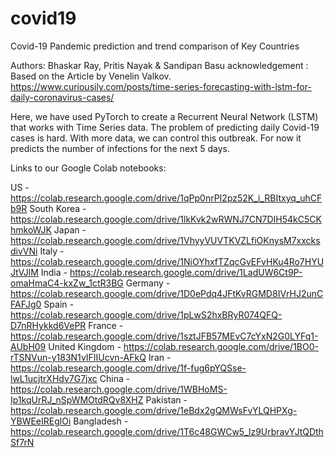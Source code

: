 # covid19
Covid-19 Pandemic prediction and trend comparison of Key Countries

Authors: Bhaskar Ray, Pritis Nayak & Sandipan Basu
acknowledgement : Based on the Article by Venelin Valkov. https://www.curiousily.com/posts/time-series-forecasting-with-lstm-for-daily-coronavirus-cases/

Here, we have used PyTorch to create a Recurrent Neural Network (LSTM) that works with Time Series data. The problem of predicting daily Covid-19 cases is hard. With more data, we can control this outbreak. For now it predicts the number of infections for the next 5 days.

Links to our Google Colab notebooks:

US - https://colab.research.google.com/drive/1qPp0nrPI2pz52K_i_RBItxyq_uhCFb9R
South Korea - https://colab.research.google.com/drive/1lkKvk2wRWNJ7CN7DIH54kC5CKhmkoWJK
Japan - https://colab.research.google.com/drive/1VhyyVUVTKVZLfiOKnysM7xxcksdivVNi
Italy - https://colab.research.google.com/drive/1NiOYhxfTZqcGvEFvHKu4Ro7HYUJtVJlM
India  - https://colab.research.google.com/drive/1LadUW6Ct9P-omaHmaC4-kxZw_1ctR3BG
Germany - https://colab.research.google.com/drive/1D0ePdq4JFtKvRGMD8IVrHJ2unCFAFJg0
Spain -	https://colab.research.google.com/drive/1pLwS2hxBRyR074QFQ-D7nRHykkd6VePR
France - https://colab.research.google.com/drive/1sztJFB57MEvC7cYxN2G0LYFq1-AUbH09
United Kingdom - https://colab.research.google.com/drive/1BO0-rTSNVun-y183N1vIFIIUcvn-AFkQ
Iran - https://colab.research.google.com/drive/1f-fug6pYQSse-lwL1ucjtrXHdv7G7jxc
China - https://colab.research.google.com/drive/1WBHoMS-Ip1kqUrRJ_nSpWMOtdRQv8XHZ
Pakistan - https://colab.research.google.com/drive/1eBdx2gQMWsFvYLQHPXg-YBWEeIREglOi
Bangladesh - https://colab.research.google.com/drive/1T6c48GWCw5_lz9UrbravYJtQDthSf7rN
